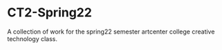 # CT2-Spring22
A collection of work for the spring22 semester artcenter college creative technology class.
